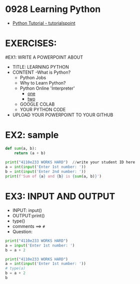 # 0928 Learning Python
- [Python Tutorial - tutorialspoint](https://www.tutorialspoint.com/python/index.htm)

# EXERCISES:

#EX1: WRITE A POWERPOINT ABOUT
- TITLE: LEARNING PYTHON
- CONTENT
  -What is Python?
  - Python Jobs
  - Why to Learn Python?
  - Python Online 'Interpreter'
    - [one](https://www.online-python.com/) 
    - [two](https://www.programiz.com/python-programming/online-compiler/)
  - GOOGLE COLAB
  - YOUR PYTHON CODE 
- UPLOAD YOUR POWERPOINT TO YOUR GITHUB

# EX2: sample
```python
def sum(a, b):
    return (a + b)
    
print("4110e233 WORKS HARD")  //write your student ID here
a = int(input('Enter 1st number: '))
b = int(input('Enter 2nd number: '))
print(f'Sum of {a} and {b} is {sum(a, b)}')
```

# EX3: INPUT AND OUTPUT
- INPUT: input()
- OUTPUT:print()
- type()
- comments ==> `#`
- Question: 
```python
print("4110e233 WORKS HARD")
a = input('Enter 1st number: ')
b = a + 2
```

```python
print("4110e233 WORKS HARD")
a = int(input('Enter 1st number: '))
# type(a)
b = a + 2
b
```
